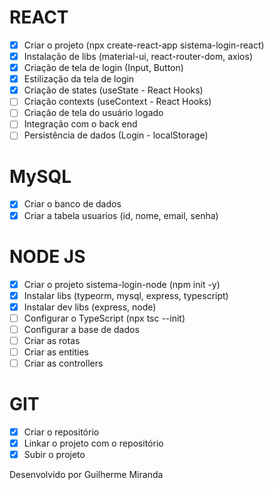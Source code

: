 # REACT

-   [x] Criar o projeto (npx create-react-app sistema-login-react)
-   [x] Instalação de libs (material-ui, react-router-dom, axios)
-   [x] Criação de tela de login (Input, Button)
-   [x] Estilização da tela de login
-   [x] Criação de states (useState - React Hooks)
-   [ ] Criação contexts (useContext - React Hooks)
-   [ ] Criação de tela do usuário logado
-   [ ] Integração com o back end
-   [ ] Persistência de dados (Login - localStorage)

# MySQL

-   [x] Criar o banco de dados
-   [x] Criar a tabela usuarios (id, nome, email, senha)

# NODE JS

-   [x] Criar o projeto sistema-login-node (npm init -y)
-   [x] Instalar libs (typeorm, mysql, express, typescript)
-   [x] Instalar dev libs (express, node)
-   [ ] Configurar o TypeScript (npx tsc --init)
-   [ ] Configurar a base de dados
-   [ ] Criar as rotas
-   [ ] Criar as entities
-   [ ] Criar as controllers

# GIT

-   [x] Criar o repositório
-   [x] Linkar o projeto com o repositório
-   [x] Subir o projeto

Desenvolvido por Guilherme Miranda
